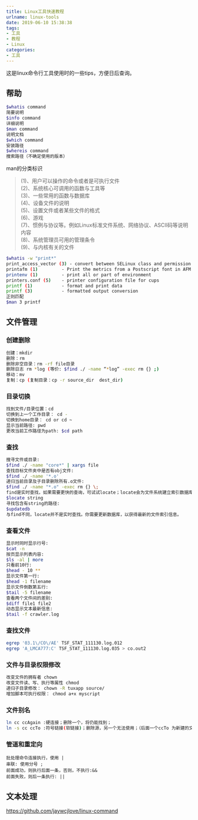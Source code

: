 ```yaml
---
title: Linux工具快速教程
urlname: linux-tools
date: 2019-06-10 15:38:38
tags: 
- 工具
- 教程
- Linux
categories: 
- 工具
---
```

这是linux命令行工具使用时的一些tips，方便日后查询。
<!-- more -->

## 帮助
```bash
$whatis command
简要说明
$info command
详细说明
$man command
说明文档
$which command
安装路径
$whereis command
搜索路径（不确定使用的版本）
```
man的分类标识
> (1)、用户可以操作的命令或者是可执行文件  
(2)、系统核心可调用的函数与工具等  
(3)、一些常用的函数与数据库  
(4)、设备文件的说明  
(5)、设置文件或者某些文件的格式  
(6)、游戏  
(7)、惯例与协议等。例如Linux标准文件系统、网络协议、ASCⅡ码等说明内容  
(8)、系统管理员可用的管理条令  
(9)、与内核有关的文件  

```bash
$whatis -w "print*"
print_access_vector (3) - convert between SELinux class and permission values and string names. print_access_vector - display an access vector in human-readable form.
printafm (1)         - Print the metrics from a Postscript font in AFM format using ghostscript
printenv (1)         - print all or part of environment
printers.conf (5)    - printer configuration file for cups
printf (1)           - format and print data
printf (3)           - formatted output conversion
正则匹配
$man 3 printf
```

## 文件管理
### 创建删除
```bash
创建：mkdir
删除：rm
删除非空目录：rm -rf file目录
删除日志 rm *log (等价: $find ./ -name “*log” -exec rm {} ;)
移动：mv
复制：cp (复制目录：cp -r source_dir  dest_dir)
```

### 目录切换
```bash
找到文件/目录位置：cd
切换到上一个工作目录： cd -
切换到home目录： cd or cd ~
显示当前路径: pwd
更改当前工作路径为path: $cd path
```

### 查找
```bash
搜寻文件或目录:
$find ./ -name "core*" | xargs file
查找目标文件夹中是否有obj文件:
$find ./ -name '*.o'
递归当前目录及子目录删除所有.o文件:
$find ./ -name "*.o" -exec rm {} \;
find是实时查找，如果需要更快的查询，可试试locate；locate会为文件系统建立索引数据库，如果有文件更新，需要定期执行更新命令来更新索引库:
$locate string
寻找包含有string的路径:
$updatedb
与find不同，locate并不是实时查找。你需要更新数据库，以获得最新的文件索引信息。
```

### 查看文件
```bash
显示时同时显示行号:
$cat -n
按页显示列表内容:
$ls -al | more
只看前10行:
$head - 10 **
显示文件第一行:
$head -1 filename
显示文件倒数第五行:
$tail -5 filename
查看两个文件间的差别:
$diff file1 file2
动态显示文本最新信息:
$tail -f crawler.log
```

### 查找文件
```bash
egrep '03.1\/CO\/AE' TSF_STAT_111130.log.012
egrep 'A_LMCA777:C' TSF_STAT_111130.log.035 > co.out2
```

### 文件与目录权限修改
```bash
改变文件的拥有者 chown
改变文件读、写、执行等属性 chmod
递归子目录修改： chown -R tuxapp source/
增加脚本可执行权限： chmod a+x myscript
```

### 文件别名
```bash
ln cc ccAgain :硬连接；删除一个，将仍能找到；
ln -s cc ccTo :符号链接(软链接)；删除源，另一个无法使用；（后面一个ccTo 为新建的文件）
```

###  管道和重定向
    批处理命令连接执行，使用 |
    串联: 使用分号 ;
    前面成功，则执行后面一条，否则，不执行:&&
    前面失败，则后一条执行: ||
    
## 文本处理

https://github.com/jaywcjlove/linux-command

